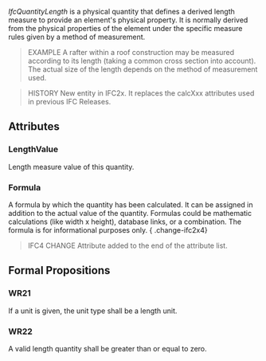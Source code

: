 _IfcQuantityLength_ is a physical quantity that defines a derived length measure to provide an element's physical property. It is normally derived from the physical properties of the element under the specific measure rules given by a method of measurement.

<!-- end of short definition -->


> EXAMPLE A rafter within a roof construction may be measured according to its length (taking a common cross section into account). The actual size of the length depends on the method of measurement used.

> HISTORY New entity in IFC2x. It replaces the calcXxx attributes used in previous IFC Releases.

## Attributes

### LengthValue
Length measure value of this quantity.

### Formula
A formula by which the quantity has been calculated. It can be assigned in addition to the actual value of the quantity. Formulas could be mathematic calculations (like width x height), database links, or a combination. The formula is for informational purposes only.
{ .change-ifc2x4}
> IFC4 CHANGE Attribute added to the end of the attribute list.

## Formal Propositions

### WR21
If a unit is given, the unit type shall be a length unit.

### WR22
A valid length quantity shall be greater than or equal to zero.
